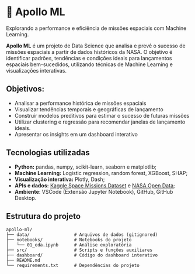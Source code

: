 # 🚀 Apollo ML
 Explorando a performance e eficiência de missões espaciais com Machine Learning. 

**Apollo ML** é um projeto de Data Science que analisa e prevê o sucesso de missões espaciais a partir de dados históricos da NASA. O objetivo é identificar padrões, tendências e condições ideais para lançamentos espaciais bem-sucedidos, utilizando técnicas de Machine Learning e visualizações interativas.

## Objetivos:
- Analisar a performance histórica de missões espaciais 
- Visualizar tendências temporais e geográficas de lançamento 
- Construir modelos preditivos para estimar o sucesso de futuras missões 
- Utilizar clustering e regressão para recomendar janelas de lançamento ideais. 
- Apresentar os insights em um dashboard interativo 

## Tecnologias utilizadas 
- **Python:** pandas, numpy, scikit-learn, seaborn e matplotlib;
- **Machine Learning:** Logistic regression, random forest, XGBoost, SHAP;
- **Visualização interativa:** Plotly, Dash;
- **APIs e dados:** [Kaggle Space Missions Dataset](https://www.kaggle.com/datasets/agirlcoding/all-space-missions-from-1957) e  [NASA Open Data](https://data.nasa.gov/);
- **Ambiente**: VSCode (Extensão Jupyter Notebook), GitHub, GitHub Desktop.

## Estrutura do projeto

```plaintext
apollo-ml/
├── data/                 # Arquivos de dados (gitignored)
├── notebooks/            # Notebooks do projeto
│   └── 01_eda.ipynb      # Análise exploratória
├── src/                  # Scripts e funções auxiliares
├── dashboard/            # Código do dashboard interativo
├── README.md             
└── requirements.txt      # Dependências do projeto
```

